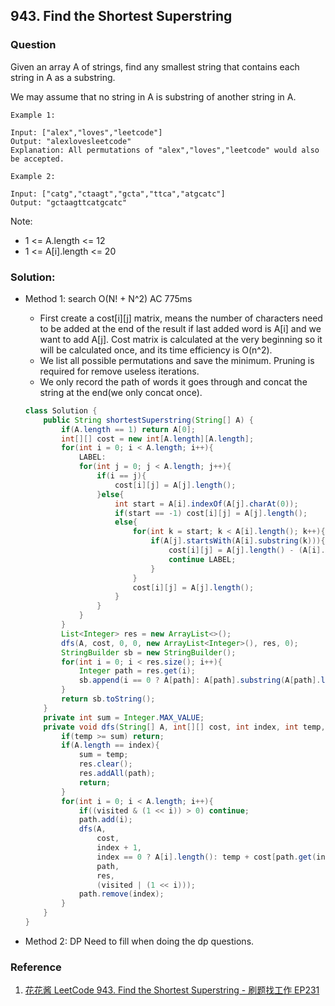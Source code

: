 ## 943. Find the Shortest Superstring

### Question
Given an array A of strings, find any smallest string that contains each string in A as a substring.

We may assume that no string in A is substring of another string in A.

```
Example 1:

Input: ["alex","loves","leetcode"]
Output: "alexlovesleetcode"
Explanation: All permutations of "alex","loves","leetcode" would also be accepted.

Example 2:

Input: ["catg","ctaagt","gcta","ttca","atgcatc"]
Output: "gctaagttcatgcatc"
```

Note:
* 1 <= A.length <= 12
* 1 <= A[i].length <= 20


### Solution:
* Method 1: search O(N! + N^2) AC 775ms
    * First create a cost[i][j] matrix, means the number of characters need to be added at the end of the result if last added word is A[i] and we want to add A[j]. Cost matrix is calculated at the very beginning so it will be calculated once, and its time efficiency is O(n^2).
    * We list all possible permutations and save the minimum. Pruning is required for remove useless iterations.
    * We only record the path of words it goes through and concat the string at the end(we only concat once).
    ```Java
    class Solution {
        public String shortestSuperstring(String[] A) {
            if(A.length == 1) return A[0];
            int[][] cost = new int[A.length][A.length];
            for(int i = 0; i < A.length; i++){
                LABEL:
                for(int j = 0; j < A.length; j++){
                    if(i == j){
                        cost[i][j] = A[j].length();
                    }else{
                        int start = A[i].indexOf(A[j].charAt(0));
                        if(start == -1) cost[i][j] = A[j].length();
                        else{
                            for(int k = start; k < A[i].length(); k++){
                                if(A[j].startsWith(A[i].substring(k))){
                                    cost[i][j] = A[j].length() - (A[i].length() - k);
                                    continue LABEL;
                                }
                            }
                            cost[i][j] = A[j].length();
                        }
                    }
                }
            }
            List<Integer> res = new ArrayList<>();
            dfs(A, cost, 0, 0, new ArrayList<Integer>(), res, 0);
            StringBuilder sb = new StringBuilder();
            for(int i = 0; i < res.size(); i++){
                Integer path = res.get(i);
                sb.append(i == 0 ? A[path]: A[path].substring(A[path].length() - cost[res.get(i - 1)][path]));
            }
            return sb.toString();
        }
        private int sum = Integer.MAX_VALUE;
        private void dfs(String[] A, int[][] cost, int index, int temp, List<Integer> path, List<Integer> res, int visited){
            if(temp >= sum) return;
            if(A.length == index){
                sum = temp;
                res.clear();
                res.addAll(path);
                return;
            }
            for(int i = 0; i < A.length; i++){
                if((visited & (1 << i)) > 0) continue;
                path.add(i);
                dfs(A, 
                    cost, 
                    index + 1, 
                    index == 0 ? A[i].length(): temp + cost[path.get(index - 1)][i], 
                    path, 
                    res, 
                    (visited | (1 << i)));
                path.remove(index);
            }
        }
    }
    ```

* Method 2: DP Need to fill when doing the dp questions.

### Reference
1. [花花酱 LeetCode 943. Find the Shortest Superstring - 刷题找工作 EP231](https://www.youtube.com/watch?v=u_Wc4jwrp3Q)

